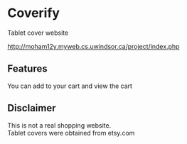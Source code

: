 # Coverify
Tablet cover website

http://moham12y.myweb.cs.uwindsor.ca/project/index.php

## Features
You can add to your cart and view the cart

## Disclaimer
This is not a real shopping website.  
Tablet covers were obtained from etsy.com
